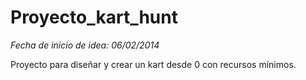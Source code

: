 Proyecto_kart_hunt
==================
_Fecha de inicio de idea: 06/02/2014_

Proyecto para diseñar y crear un kart desde 0 con recursos mínimos.
